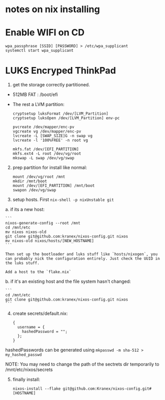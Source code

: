 # notes on nix installing

# Enable WIFI on CD

```
wpa_passphrase [SSID] [PASSWORD] > /etc/wpa_supplicant
systemctl start wpa_supplicant
```

# LUKS Encryped ThinkPad

1. get the storage correctly partitioned.

  - 512MB FAT : /boot/efi
  - The rest a LVM partition:

    ```
    cryptsetup luksFormat /dev/[LVM_Partition]
    cryptsetup luksOpen /dev/[LVM_Partition] env-pc

    pvcreate /dev/mapper/enc-pv
    vgcreate vg /dev/mapper/enc-pv
    lvcreate -L [SWAP_SIZE]G -n swap vg
    lvcreate -l '100%FREE' -n root vg

    mkfs.fat /dev/[EFI_PARTITION]
    mkfs.ext4 -L root /dev/vg/root
    mkswap -L swap /dev/vg/swap
    ```

2. prep partition for install like normal:

    ```
    mount /dev/vg/root /mnt
    mkdir /mnt/boot
    mount /dev/[EFI_PARTITION] /mnt/boot
    swapon /dev/vg/swap
    ```

3. setup hosts. First `nix-shell -p nixUnstable git`

  a. if its a new host:

    ```
    nixos-generate-config --root /mnt
    cd /mnt/etc
    mv nixos nixos-old
    git clone git@github.com:kranex/nixos-config.git nixos
    mv nixos-old nixos/hosts/[NEW_HOSTNAME]
    ```

    Then set up the bootloader and luks stuff like `hosts/nixogen`, you can probably nick the configuration entirely. Just check the UUID in the luks stuff.

    Add a host to the `flake.nix`

  b. if it's an existing host and the file system hasn't changed:

    ```
    cd /mnt/etc
    git clone git@github.com:kranex/nixos-config.git nixos
    ```


4. create secrets/default.nix:

    ```
    {
      username = {
        hashedPassword = "";
      };
    }
    ```
  hashedPasswords can be generated using `mkpasswd -m sha-512 > my_hashed_passwd`

  NOTE: You may need to change the path of the sectrets dir temporarily to /mnt/etc/nixos/secrets

5. finally install:

    ```
    nixos-install --flake git@github.com:Kranex/nixos-config.git#[HOSTNAME]
    ```
